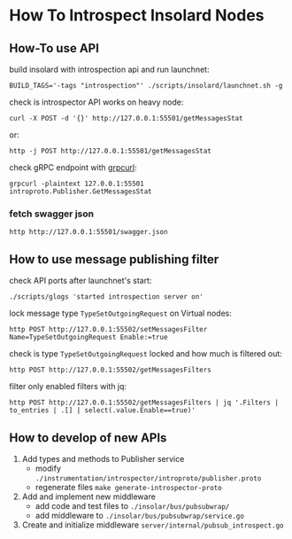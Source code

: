 # How To Introspect Insolard Nodes

## How-To use API

build insolard with introspection api and run launchnet:

    BUILD_TAGS='-tags "introspection"' ./scripts/insolard/launchnet.sh -g

check is introspector API works on heavy node:

    curl -X POST -d '{}' http://127.0.0.1:55501/getMessagesStat

or:

    http -j POST http://127.0.0.1:55501/getMessagesStat

check gRPC endpoint with [grpcurl](https://github.com/fullstorydev/grpcurl):

    grpcurl -plaintext 127.0.0.1:55501 introproto.Publisher.GetMessagesStat

### fetch swagger json

    http http://127.0.0.1:55501/swagger.json

## How to use message publishing filter

check API ports after launchnet's start:

    ./scripts/glogs 'started introspection server on'

lock message type `TypeSetOutgoingRequest` on Virtual nodes:

    http POST http://127.0.0.1:55502/setMessagesFilter Name=TypeSetOutgoingRequest Enable:=true
    
check is type `TypeSetOutgoingRequest` locked and how much is filtered out:

    http POST http://127.0.0.1:55502/getMessagesFilters

filter only enabled filters with jq:

    http POST http://127.0.0.1:55502/getMessagesFilters | jq '.Filters | to_entries | .[] | select(.value.Enable==true)'

## How to develop of new APIs

1. Add types and methods to Publisher service
    * modify `./instrumentation/introspector/introproto/publisher.proto`
    * regenerate files `make generate-introspector-proto`
2. Add and implement new middleware
    * add code and test files to `./insolar/bus/pubsubwrap/`
    * add middleware to `./insolar/bus/pubsubwrap/service.go`
4. Create and initialize middleware `server/internal/pubsub_introspect.go`

